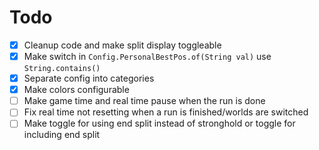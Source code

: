 # Todo

-   [x] Cleanup code and make split display toggleable
-   [x] Make switch in `Config.PersonalBestPos.of(String val)` use `String.contains()`
-   [x] Separate config into categories
-   [x] Make colors configurable
-   [ ] Make game time and real time pause when the run is done
-   [ ] Fix real time not resetting when a run is finished/worlds are switched
-   [ ] Make toggle for using end split instead of stronghold or toggle for including end split
